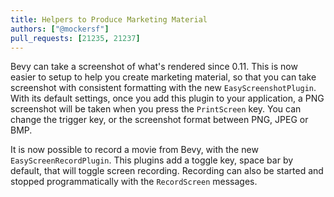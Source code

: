 ```yaml
---
title: Helpers to Produce Marketing Material
authors: ["@mockersf"]
pull_requests: [21235, 21237]
---
```


Bevy can take a screenshot of what's rendered since 0.11. This is now easier to setup to help you create marketing material, so that you can take screenshot with consistent formatting with the new `EasyScreenshotPlugin`. With its default settings, once you add this plugin to your application, a PNG screenshot will be taken when you press the `PrintScreen` key. You can change the trigger key, or the screenshot format between PNG, JPEG or BMP.

It is now possible to record a movie from Bevy, with the new `EasyScreenRecordPlugin`. This plugins add a toggle key, space bar by default, that will toggle screen recording. Recording can also be started and stopped programmatically with the `RecordScreen` messages.
